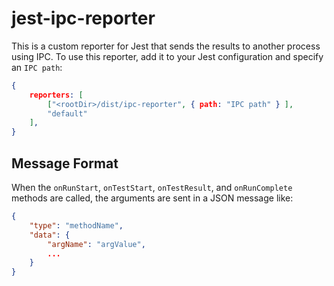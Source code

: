 # jest-ipc-reporter

This is a custom reporter for Jest that sends the results to another process using IPC. To use this reporter, add it to your Jest configuration and specify an `IPC path`:
```json
{
    reporters: [
        ["<rootDir>/dist/ipc-reporter", { path: "IPC path" } ],
        "default"
    ],
}
```

## Message Format

When the `onRunStart`, `onTestStart`, `onTestResult`, and `onRunComplete` methods are called, the arguments are sent in a JSON message like:
```json
{
    "type": "methodName",
    "data": {
        "argName": "argValue",
        ...
    }
}
```
